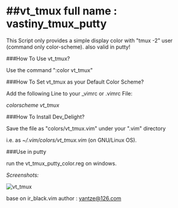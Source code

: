 ##vt_tmux
full name : vastiny_tmux_putty
===========

This Script only provides a simple display color with "tmux -2" user (command only color-scheme).
also valid in putty!


###How To Use vt_tmux?

Use the command ":color vt_tmux"


###How To Set vt_tmux as your Default Color Scheme?

Add the following Line to your _vimrc or .vimrc File:

*colorscheme vt_tmux*


###How To Install Dev_Delight?

Save the file as "colors/vt_tmux.vim" under your ".vim" directory

i.e. as *~/.vim/colors/vt_tmux.vim* (on GNU/Linux OS).

###Use in putty

run the vt_tmux_putty_color.reg on windows.


*Screenshots:*


![vt_tmux](https://raw.github.com/yantze/vt_tmux/master/Images/Screenshot_1.png)


base on ir_black.vim
author : yantze@126.com
